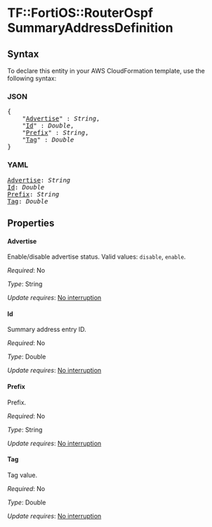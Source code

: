 # TF::FortiOS::RouterOspf SummaryAddressDefinition

## Syntax

To declare this entity in your AWS CloudFormation template, use the following syntax:

### JSON

<pre>
{
    "<a href="#advertise" title="Advertise">Advertise</a>" : <i>String</i>,
    "<a href="#id" title="Id">Id</a>" : <i>Double</i>,
    "<a href="#prefix" title="Prefix">Prefix</a>" : <i>String</i>,
    "<a href="#tag" title="Tag">Tag</a>" : <i>Double</i>
}
</pre>

### YAML

<pre>
<a href="#advertise" title="Advertise">Advertise</a>: <i>String</i>
<a href="#id" title="Id">Id</a>: <i>Double</i>
<a href="#prefix" title="Prefix">Prefix</a>: <i>String</i>
<a href="#tag" title="Tag">Tag</a>: <i>Double</i>
</pre>

## Properties

#### Advertise

Enable/disable advertise status. Valid values: `disable`, `enable`.

_Required_: No

_Type_: String

_Update requires_: [No interruption](https://docs.aws.amazon.com/AWSCloudFormation/latest/UserGuide/using-cfn-updating-stacks-update-behaviors.html#update-no-interrupt)

#### Id

Summary address entry ID.

_Required_: No

_Type_: Double

_Update requires_: [No interruption](https://docs.aws.amazon.com/AWSCloudFormation/latest/UserGuide/using-cfn-updating-stacks-update-behaviors.html#update-no-interrupt)

#### Prefix

Prefix.

_Required_: No

_Type_: String

_Update requires_: [No interruption](https://docs.aws.amazon.com/AWSCloudFormation/latest/UserGuide/using-cfn-updating-stacks-update-behaviors.html#update-no-interrupt)

#### Tag

Tag value.

_Required_: No

_Type_: Double

_Update requires_: [No interruption](https://docs.aws.amazon.com/AWSCloudFormation/latest/UserGuide/using-cfn-updating-stacks-update-behaviors.html#update-no-interrupt)

